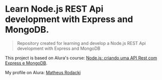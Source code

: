 # Learn Node.js REST Api development with Express and MongoDB.

<!---Esses são exemplos. Veja https://shields.io para outras pessoas ou para personalizar este conjunto de escudos. Você pode querer incluir dependências, status do projeto e informações de licença aqui--->

> Repository created for learning and develop a Node.js REST Api development with Express and MongoDB

This project is based on Alura's course: [Node.js: criando uma API Rest com Express e MongoDB](https://cursos.alura.com.br/course/node-js-api-rest-express-mongodb).

My profile on Alura: [Matheus Rodacki](https://cursos.alura.com.br/user/matheus-rodacki)
